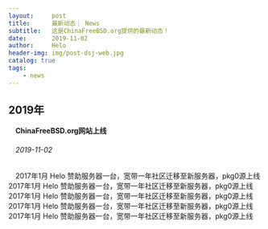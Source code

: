 ```yaml
---
layout:     post
title:      最新动态｜ News
subtitle:   这是ChinaFreeBSD.org提供的最新动态！
date:       2019-11-02
author:     Helo
header-img: img/post-dsj-web.jpg
catalog: true
tags:
    - news
---
```



##  **2019年**
&ensp;&ensp;**ChinaFreeBSD.org网站上线**
###### &ensp;&ensp;2019-11-02  
&ensp;&ensp;2017年1月 Helo 赞助服务器一台，宽带一年社区迁移至新服务器，pkg0源上线2017年1月 Helo 赞助服务器一台，宽带一年社区迁移至新服务器，pkg0源上线2017年1月 Helo 赞助服务器一台，宽带一年社区迁移至新服务器，pkg0源上线2017年1月 Helo 赞助服务器一台，宽带一年社区迁移至新服务器，pkg0源上线2017年1月 Helo 赞助服务器一台，宽带一年社区迁移至新服务器，pkg0源上线
